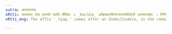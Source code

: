 ```yaml
---
sutra: अव्ययात्त्यप्
vRtti: अव्ययात् त्यप् प्रत्ययो भवति शैषिकः ॥ _Karika_ अमेहक्वतसित्रेभ्यस्त्यब्विधिर्यो ऽव्ययात्स्मृतः । निनिर्भ्यो ध्रुवगत्योश्च प्रवेशो नियमे तथा ॥
vRtti_eng: The affix '_tyap_' comes after an Indeclinable, in the remaining senses.

---
```

